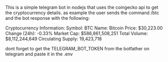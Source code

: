 This is a simple telegram bot in nodejs that uses the coingecko api to get the cryptocurrency details.
as example the user sends the command /btc and the bot response with the following:

Cryptocurrency Information:
Symbol: BTC
Name: Bitcoin
Price: $30,223.00
Change (24h): -0.33%
Market Cap: $586,861,508,251
Total Volume: $8,112,244,649
Circulating Supply: 19,423,718

dont forget to get the TELEGRAM_BOT_TOKEN from the botfather on telegram and paste it in the .env